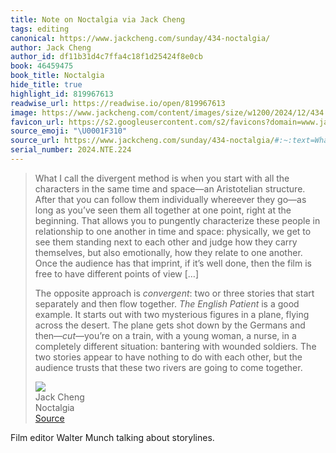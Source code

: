 ```yaml
---
title: Note on Noctalgia via Jack Cheng
tags: editing
canonical: https://www.jackcheng.com/sunday/434-noctalgia/
author: Jack Cheng
author_id: df11b31d4c7ffa4c18f1d25424f8e0cb
book: 46459475
book_title: Noctalgia
hide_title: true
highlight_id: 819967613
readwise_url: https://readwise.io/open/819967613
image: https://www.jackcheng.com/content/images/size/w1200/2024/12/434.jpg
favicon_url: https://s2.googleusercontent.com/s2/favicons?domain=www.jackcheng.com
source_emoji: "\U0001F310"
source_url: https://www.jackcheng.com/sunday/434-noctalgia/#:~:text=What%20I%20call,to%20come%20together.
serial_number: 2024.NTE.224
---
```

> What I call the divergent method is when you start with all the characters in the same time and space—an Aristotelian structure. After that you can follow them individually whereever they go—as long as you’ve seen them all together at one point, right at the beginning. That allows you to pungently characterize these people in relationship to one another in time and space: physically, we get to see them standing next to each other and judge how they carry themselves, but also emotionally, how they relate to one another. Once the audience has that imprint, if it’s well done, then the film is free to have different points of view […]
> 
> The opposite approach is *convergent*: two or three stories that start separately and then flow together. *The English Patient* is a good example. It starts out with two mysterious figures in a plane, flying across the desert. The plane gets shot down by the Germans and then—*cut*—you’re on a train, with a young woman, a nurse, in a completely different situation: bantering with wounded soldiers. The two stories appear to have nothing to do with each other, but the audience trusts that these two rivers are going to come together.
> <div class="quoteback-footer"><div class="quoteback-avatar"><img class="mini-favicon" src="https://s2.googleusercontent.com/s2/favicons?domain=www.jackcheng.com"></div><div class="quoteback-metadata"><div class="metadata-inner"><span style="display:none">FROM:</span><div aria-label="Jack Cheng" class="quoteback-author"> Jack Cheng</div><div aria-label="Noctalgia" class="quoteback-title"> Noctalgia</div></div></div><div class="quoteback-backlink"><a target="_blank" aria-label="go to the full text of this quotation" rel="noopener" href="https://www.jackcheng.com/sunday/434-noctalgia/#:~:text=What%20I%20call,to%20come%20together." class="quoteback-arrow"> Source</a></div></div>

Film editor Walter Munch talking about storylines. 